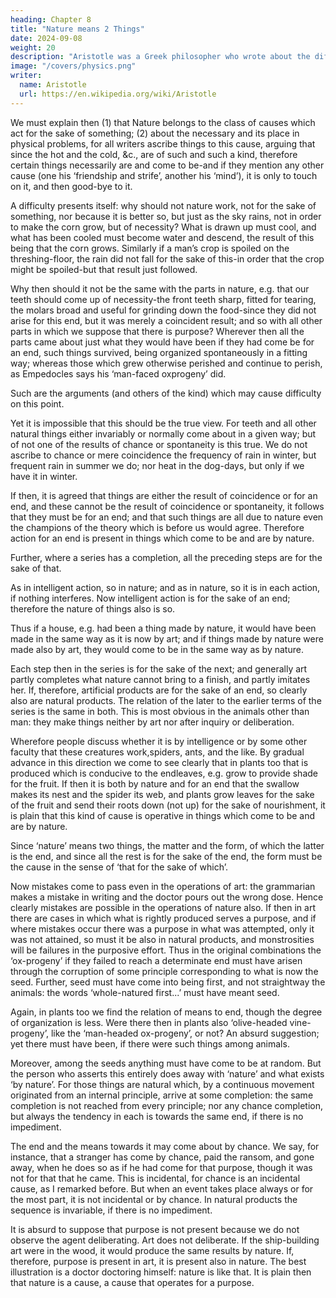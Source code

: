 ```yaml
---
heading: Chapter 8
title: "Nature means 2 Things"
date: 2024-09-08
weight: 20
description: "Aristotle was a Greek philosopher who wrote about the different Greek philosophies and advanced his own substance-based beliefs"
image: "/covers/physics.png"
writer:
  name: Aristotle 
  url: https://en.wikipedia.org/wiki/Aristotle
---
```



We must explain then (1) that Nature belongs to the class of causes which act for the
sake of something; (2) about the necessary and its place in physical problems, for all
writers ascribe things to this cause, arguing that since the hot and the cold, &c., are of
such and such a kind, therefore certain things necessarily are and come to be-and if they
mention any other cause (one his ‘friendship and strife’, another his ‘mind’), it is only to
touch on it, and then good-bye to it.

A difficulty presents itself: why should not nature work, not for the sake of something, nor because it is better so, but just as the sky rains, not in order to make the corn grow, but of necessity? What is drawn up must cool, and what has been cooled must become water and descend, the result of this being that the corn grows. Similarly if a man’s crop is spoiled on the threshing-floor, the rain did not fall for the sake of this-in order that the crop might be spoiled-but that result just followed. 

Why then should it not be the same
with the parts in nature, e.g. that our teeth should come up of necessity-the front teeth
sharp, fitted for tearing, the molars broad and useful for grinding down the food-since
they did not arise for this end, but it was merely a coincident result; and so with all other
parts in which we suppose that there is purpose? Wherever then all the parts came about
just what they would have been if they had come be for an end, such things survived,
being organized spontaneously in a fitting way; whereas those which grew otherwise
perished and continue to perish, as Empedocles says his ‘man-faced oxprogeny’ did.

Such are the arguments (and others of the kind) which may cause difficulty on this point.

Yet it is impossible that this should be the true view. For teeth and all other natural things either invariably or normally come about in a given way; but of not one of the results of chance or spontaneity is this true. We do not ascribe to chance or mere coincidence the frequency of rain in winter, but frequent rain in summer we do; nor heat in the dog-days, but only if we have it in winter.

If then, it is agreed that things are either the result of coincidence or for an end, and these cannot be the result of coincidence or spontaneity, it follows that they must be for an end; and that such things are all due to nature even the champions of the theory which is before us would agree. Therefore action for an end is present in things which come to be and are by nature.

Further, where a series has a completion, all the preceding steps are for the sake of that.

As in intelligent action, so in nature; and as in nature, so it is in each action,
if nothing interferes. Now intelligent action is for the sake of an end; therefore the nature
of things also is so.

Thus if a house, e.g. had been a thing made by nature, it would have been made in the same way as it is now by art; and if things made by nature were made also by art, they would come to be in the same way as by nature.

Each step then in the series is for the sake of the next; and generally art partly completes what nature cannot
bring to a finish, and partly imitates her. If, therefore, artificial products are for the sake
of an end, so clearly also are natural products. The relation of the later to the earlier
terms of the series is the same in both. This is most obvious in the animals other than
man: they make things neither by art nor after inquiry or deliberation. 

Wherefore people
discuss whether it is by intelligence or by some other faculty that these creatures
work,spiders, ants, and the like. By gradual advance in this direction we come to see
clearly that in plants too that is produced which is conducive to the endleaves, e.g. grow
to provide shade for the fruit. If then it is both by nature and for an end that the swallow
makes its nest and the spider its web, and plants grow leaves for the sake of the fruit and
send their roots down (not up) for the sake of nourishment, it is plain that this kind of cause is operative in things which come to be and are by nature.

Since ‘nature’ means two things, the matter and the form, of which the latter is the end, and since all the rest is for the sake of the end, the form must be the cause in the sense of ‘that for the
sake of which’.

Now mistakes come to pass even in the operations of art: the grammarian makes a
mistake in writing and the doctor pours out the wrong dose. Hence clearly mistakes are
possible in the operations of nature also. If then in art there are cases in which what is
rightly produced serves a purpose, and if where mistakes occur there was a purpose in
what was attempted, only it was not attained, so must it be also in natural products, and
monstrosities will be failures in the purposive effort. Thus in the original combinations
the ‘ox-progeny’ if they failed to reach a determinate end must have arisen through the
corruption of some principle corresponding to what is now the seed.
Further, seed must have come into being first, and not straightway the animals: the
words ‘whole-natured first...’ must have meant seed.

Again, in plants too we find the relation of means to end, though the degree of
organization is less. Were there then in plants also ‘olive-headed vine-progeny’, like the
‘man-headed ox-progeny’, or not? An absurd suggestion; yet there must have been, if
there were such things among animals.

Moreover, among the seeds anything must have come to be at random. But the person
who asserts this entirely does away with ‘nature’ and what exists ‘by nature’. For those
things are natural which, by a continuous movement originated from an internal
principle, arrive at some completion: the same completion is not reached from every
principle; nor any chance completion, but always the tendency in each is towards the
same end, if there is no impediment.

The end and the means towards it may come about by chance. We say, for instance, that
a stranger has come by chance, paid the ransom, and gone away, when he does so as if
he had come for that purpose, though it was not for that that he came. This is incidental,
for chance is an incidental cause, as I remarked before. But when an event takes place
always or for the most part, it is not incidental or by chance. In natural products the
sequence is invariable, if there is no impediment.

It is absurd to suppose that purpose is not present because we do not observe the agent
deliberating. Art does not deliberate. If the ship-building art were in the wood, it would
produce the same results by nature. If, therefore, purpose is present in art, it is present
also in nature. The best illustration is a doctor doctoring himself: nature is like that.
It is plain then that nature is a cause, a cause that operates for a purpose.

